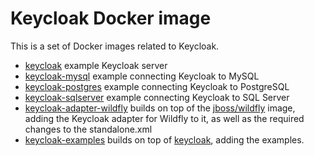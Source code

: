 # Keycloak Docker image

This is a set of Docker images related to Keycloak. 

- [keycloak](https://registry.hub.docker.com/u/jboss/keycloak/) example Keycloak server
- [keycloak-mysql](https://registry.hub.docker.com/u/jboss/keycloak-mysql/) example connecting Keycloak to MySQL
- [keycloak-postgres](https://registry.hub.docker.com/u/jboss/keycloak-postgres/) example connecting Keycloak to PostgreSQL
- [keycloak-sqlserver](https://registry.hub.docker.com/u/jboss/keycloak-sqlserver/) example connecting Keycloak to SQL Server
- [keycloak-adapter-wildfly](https://registry.hub.docker.com/u/jboss/keycloak-adapter-wildfly/) builds on top of the [jboss/wildfly](https://registry.hub.docker.com/u/jboss/wildfly/) image, adding the Keycloak adapter for Wildfly to it, as well as the required changes to the standalone.xml
- [keycloak-examples](https://registry.hub.docker.com/u/jboss/keycloak-examples/) builds on top of [keycloak](https://registry.hub.docker.com/u/jboss/keycloak/), adding the examples.

